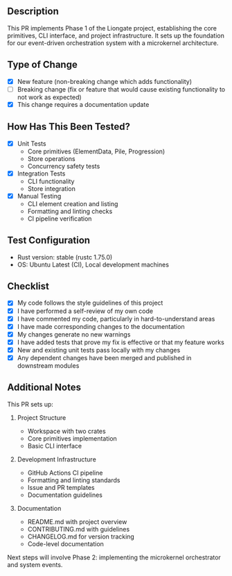 ## Description
This PR implements Phase 1 of the Liongate project, establishing the core primitives, CLI interface, and project infrastructure. It sets up the foundation for our event-driven orchestration system with a microkernel architecture.

## Type of Change
- [x] New feature (non-breaking change which adds functionality)
- [ ] Breaking change (fix or feature that would cause existing functionality to not work as expected)
- [x] This change requires a documentation update

## How Has This Been Tested?
- [x] Unit Tests
  - Core primitives (ElementData, Pile, Progression)
  - Store operations
  - Concurrency safety tests
- [x] Integration Tests
  - CLI functionality
  - Store integration
- [x] Manual Testing
  - CLI element creation and listing
  - Formatting and linting checks
  - CI pipeline verification

## Test Configuration
- Rust version: stable (rustc 1.75.0)
- OS: Ubuntu Latest (CI), Local development machines

## Checklist
- [x] My code follows the style guidelines of this project
- [x] I have performed a self-review of my own code
- [x] I have commented my code, particularly in hard-to-understand areas
- [x] I have made corresponding changes to the documentation
- [x] My changes generate no new warnings
- [x] I have added tests that prove my fix is effective or that my feature works
- [x] New and existing unit tests pass locally with my changes
- [x] Any dependent changes have been merged and published in downstream modules

## Additional Notes
This PR sets up:
1. Project Structure
   - Workspace with two crates
   - Core primitives implementation
   - Basic CLI interface

2. Development Infrastructure
   - GitHub Actions CI pipeline
   - Formatting and linting standards
   - Issue and PR templates
   - Documentation guidelines

3. Documentation
   - README.md with project overview
   - CONTRIBUTING.md with guidelines
   - CHANGELOG.md for version tracking
   - Code-level documentation

Next steps will involve Phase 2: implementing the microkernel orchestrator and system events.